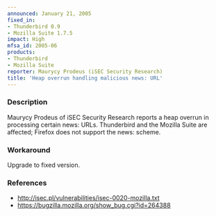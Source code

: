 ```yaml
---
announced: January 21, 2005
fixed_in:
- Thunderbird 0.9
- Mozilla Suite 1.7.5
impact: High
mfsa_id: 2005-06
products:
- Thunderbird
- Mozilla Suite
reporter: Maurycy Prodeus (iSEC Security Research)
title: 'Heap overrun handling malicious news: URL'
---
```


<h3>Description</h3>

<p>Maurycy Prodeus of iSEC Security Research reports a heap overrun in processing
certain news: URLs. Thunderbird and the Mozilla Suite are affected; Firefox
does not support the news: scheme.</p>

<h3>Workaround</h3>

<p>Upgrade to fixed version.</p>

<h3>References</h3>

<ul>
<li><a class="ex-ref" href="http://isec.pl/vulnerabilities/isec-0020-mozilla.txt">
http://isec.pl/vulnerabilities/isec-0020-mozilla.txt</a></li>
<li><a href="https://bugzilla.mozilla.org/show_bug.cgi?id=264388">
https://bugzilla.mozilla.org/show_bug.cgi?id=264388</a></li>
</ul>



